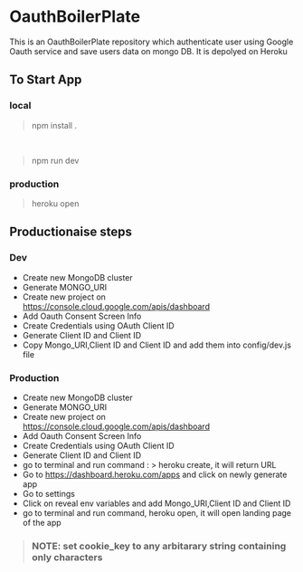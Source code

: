 # OauthBoilerPlate
This is an OauthBoilerPlate repository which authenticate user using Google Oauth service and save users data on mongo DB. It is depolyed on Heroku 

## To Start App 
### local 
  > npm install . <br /> 
  <br />
  
  > npm run dev
### production 
  > heroku open

## Productionaise steps 

### Dev
  *  Create new MongoDB cluster
  * Generate MONGO_URI
  * Create new project on https://console.cloud.google.com/apis/dashboard
  * Add Oauth Consent Screen Info 
  * Create Credentials using OAuth Client ID 
  * Generate Client ID and Client ID
  * Copy Mongo_URI,Client ID and Client ID and add them into config/dev.js file 

### Production 
  * Create new MongoDB cluster 
  * Generate MONGO_URI
  * Create new project on https://console.cloud.google.com/apis/dashboard
  * Add Oauth Consent Screen Info 
  * Create Credentials using OAuth Client ID 
  * Generate Client ID and Client ID
  * go to terminal and run command :  > heroku create, it will return URL
  * Go to https://dashboard.heroku.com/apps and click on newly generate app 
  * Go to settings
  * Click on reveal env variables and add  Mongo_URI,Client ID and Client ID 
  * go to terminal and run command, heroku open, it will open landing page of the app

> ### NOTE: set cookie_key to any arbitarary string containing only characters


